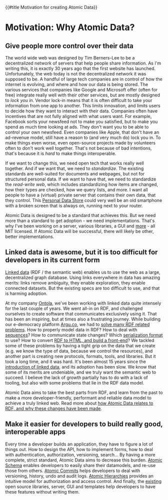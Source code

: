 {{#title Motivation for creating Atomic Data}}
# Motivation: Why Atomic Data?

<!-- ## Ending the mapping problem

Every time a developer builds an app, they have to define their data model.
Almost every new app has a `User` with a `name` and an `e-mail` field, and so on. -->
## Give people more control over their data

The world wide web was designed by Tim Berners-Lee to be a decentralized network of servers that help people share information.
As I'm writing this, it is exactly 30 years ago that the first website has launched.
Unfortunately, the web today is not the decentralized network it was supposed to be.
A handful of large tech companies are in control of how the internet is evolving, and where and how our data is being stored.
The various services that companies like Google and Microsoft offer (often for free) integrate really well with their other services, but are mostly designed to _lock you in_.
Vendor lock-in means that it is often difficult to take your information from one app to another.
This limits innovation, and limits users to decide how they want to interact with their data.
Companies often have incentives that are not fully aligned with what users want.
For example, Facebook sorts your newsfeed not to make you satisfied, but to make you spend as much time looking at ads.
They don't want you to be able to control your own newsfeed.
Even companies like Apple, that don't have an ad-revenue model, still have a reason to (and very much do) lock you in.
To make things even worse, even open-source projects made by volunteers often to don't work well together.
That's not because of bad intentions, that's because it is _hard_ to make things interoperable.

If we want to change this, we need open tech that works really well together.
And if we want that, we need to _standardize_.
The existing standards are well-suited for documents and webpages, but not for structured personal data.
If we want to have that, we need to standardize the _read-write web_, which includes standardizing how items are changed, how their types are checked, how we query lists, and more.
I want all people to have a (virtual) private server that contains their own data, that they control.
This [Personal Data Store](usecases/personal-data-store.md) could very well be an old smartphone with a broken screen that is always on, running next to your router.

Atomic Data is designed to be a standard that achieves this.
But we need more than a standard to get adoption - we need implementations.
That's why I've been working on a server, various libraries, a GUI and [more](tooling.md) - all MIT licensed.
If Atomic Data will be successful, there will likely be other, better implementations.

## Linked data is awesome, but it is too difficult for developers in its current form

[Linked data](https://ontola.io/what-is-linked-data/) (RDF / the semantic web) enables us to use the web as a large, decentralized graph database.
Using links everywhere in data has amazing merits: links remove ambiguity, they enable exploration, they enable connected datasets.
But the existing specs are too difficult to use, and that is harming adoption.

At my company [Ontola](https://ontola.io/), we've been working with linked data quite intensely for the last couple of years.
We went all-in on RDF, and challenged ourselves to create software that communicates exclusively using it.
That has been an inspiring, but at times also a frustrating journey.
While building our e-democracy platform [Argu.co](https://argu.co/), we had to [solve many RDF related problems](https://ontola.io/blog/full-stack-linked-data/).
How to properly model data in RDF? How to deal with [sequences](https://ontola.io/blog/ordered-data-in-rdf/)? How to communicate state changes? Which [serialization format](https://ontola.io/blog/rdf-serialization-formats/) to use? How to convert [RDF to HTML, and build a front-end](https://ontola.io/blog/rdf-solid-react-tutorial-link/)?
We tackled some of these problems by having a tight grip on the data that we create (e.g. we know the type of data, because we control the resources), and another part is creating new protocols, formats, tools, and libraries.
But it took a long time, and it was hard.
It's been almost 15 years since the [introduction of linked data](https://www.w3.org/DesignIssues/LinkedData.html), and its adoption has been slow.
We know that some of its merits are undeniable, and we truly want the semantic web to succeed.
I believe the lack of growth partially has to do with a lack of tooling, but also with some problems that lie in the RDF data model.

Atomic Data aims to take the best parts from RDF, and learn from the past to make a more developer-friendly, performant and reliable data model to achieve a truly linked web.
Read more about [how Atomic Data relates to RDF, and why these changes have been made](interoperability/rdf.md).

## Make it easier for developers to build really good, interoperable apps

Every time a developer builds an application, they have to figure a lot of things out.
How to design the API, how to implement forms, how to deal with authentication, authorization, versioning, search...
By having a more complete, strict standard, Atomic Data aims to decrease this burden.
[Atomic Schema](schema/intro.md) enables developers to easily share their datamodels, and re-use those from others.
[Atomic Commits](commits/intro.md) helps developers to deal with versioning, history, undo and audit logs.
[Atomic Hierarchies](hierarchy.md) provides an intuitive model for authorization and access control.
And finally, the [existing](tooling.md) open source libraries, server, GUI and templates help developers to have these features without writing them.
